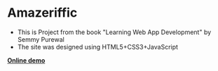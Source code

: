 # Amazeriffic
- This is Project from the book "Learning Web App Development" by Semmy Purewal
- The site was designed using HTML5+CSS3+JavaScript

[**Online demo**](https://yuriikhaminich.github.io/Amazeriffic/)